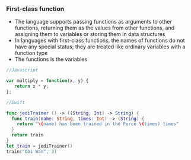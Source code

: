 ### First-class function

  - The language supports passing functions as arguments to other functions, returning them as the values from other functions, and assigning them to variables or storing them in data structures
  - In languages with first-class functions, the names of functions do not have any special status; they are treated like ordinary variables with a function type
  - The functions is the variables

```js
//Javascript

var multiply = function(x, y) {
   return x * y;
};
```

```swift
//Swift

func jediTrainer () -> ((String, Int) -> String) {
  func train(name: String, times: Int) -> (String) {
    return "\(name) has been trained in the Force \(times) times"
  }
  return train
}
let train = jediTrainer()
train("Obi Wan", 3)

```
